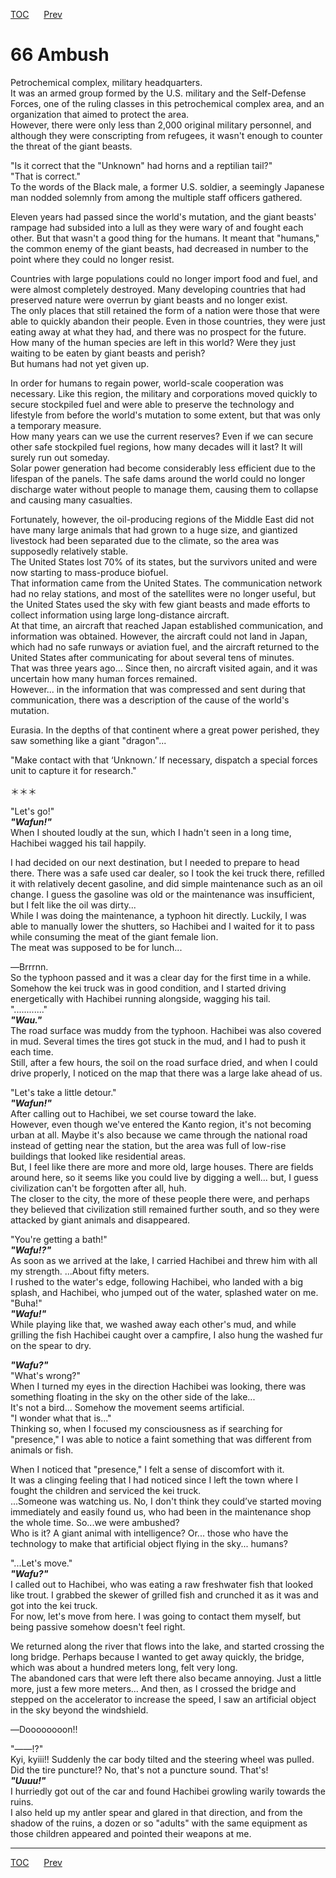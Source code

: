 [TOC](../readme.md)&nbsp;&nbsp;&nbsp;&nbsp;&nbsp;&nbsp;[Prev](section_0009.md)&nbsp;&nbsp;&nbsp;&nbsp;&nbsp;&nbsp;



# 66 Ambush

Petrochemical complex, military headquarters.  
It was an armed group formed by the U.S. military and the Self-Defense
Forces, one of the ruling classes in this petrochemical complex area,
and an organization that aimed to protect the area.  
However, there were only less than 2,000 original military personnel,
and although they were conscripting from refugees, it wasn't enough to
counter the threat of the giant beasts.  
  
"Is it correct that the "Unknown" had horns and a reptilian tail?"  
"That is correct."  
To the words of the Black male, a former U.S. soldier, a seemingly
Japanese man nodded solemnly from among the multiple staff officers
gathered.  
  
Eleven years had passed since the world's mutation, and the giant
beasts' rampage had subsided into a lull as they were wary of and fought
each other. But that wasn't a good thing for the humans. It meant that
"humans," the common enemy of the giant beasts, had decreased in number
to the point where they could no longer resist.  
  
Countries with large populations could no longer import food and fuel,
and were almost completely destroyed. Many developing countries that had
preserved nature were overrun by giant beasts and no longer exist.  
The only places that still retained the form of a nation were those that
were able to quickly abandon their people. Even in those countries, they
were just eating away at what they had, and there was no prospect for
the future.  
How many of the human species are left in this world? Were they just
waiting to be eaten by giant beasts and perish?  
But humans had not yet given up.  
  
In order for humans to regain power, world-scale cooperation was
necessary. Like this region, the military and corporations moved quickly
to secure stockpiled fuel and were able to preserve the technology and
lifestyle from before the world's mutation to some extent, but that was
only a temporary measure.  
How many years can we use the current reserves? Even if we can secure
other safe stockpiled fuel regions, how many decades will it last? It
will surely run out someday.  
Solar power generation had become considerably less efficient due to the
lifespan of the panels. The safe dams around the world could no longer
discharge water without people to manage them, causing them to collapse
and causing many casualties.  
  
Fortunately, however, the oil-producing regions of the Middle East did
not have many large animals that had grown to a huge size, and giantized
livestock had been separated due to the climate, so the area was
supposedly relatively stable.  
The United States lost 70% of its states, but the survivors united and
were now starting to mass-produce biofuel.  
That information came from the United States. The communication network
had no relay stations, and most of the satellites were no longer useful,
but the United States used the sky with few giant beasts and made
efforts to collect information using large long-distance aircraft.  
At that time, an aircraft that reached Japan established communication,
and information was obtained. However, the aircraft could not land in
Japan, which had no safe runways or aviation fuel, and the aircraft
returned to the United States after communicating for about several tens
of minutes.  
That was three years ago... Since then, no aircraft visited again, and
it was uncertain how many human forces remained.  
However... in the information that was compressed and sent during that
communication, there was a description of the cause of the world's
mutation.  
  
Eurasia. In the depths of that continent where a great power perished,
they saw something like a giant "dragon"...  
  
"Make contact with that ‘Unknown.’ If necessary, dispatch a special
forces unit to capture it for research."  
  
＊＊＊  
  
"Let's go!"  
***"Wafun!"***  
When I shouted loudly at the sun, which I hadn't seen in a long time,
Hachibei wagged his tail happily.  
  
I had decided on our next destination, but I needed to prepare to head
there. There was a safe used car dealer, so I took the kei truck there,
refilled it with relatively decent gasoline, and did simple maintenance
such as an oil change. I guess the gasoline was old or the maintenance
was insufficient, but I felt like the oil was dirty...  
While I was doing the maintenance, a typhoon hit directly. Luckily, I
was able to manually lower the shutters, so Hachibei and I waited for it
to pass while consuming the meat of the giant female lion.  
The meat was supposed to be for lunch...  
  
―Brrrnn.  
So the typhoon passed and it was a clear day for the first time in a
while.  
Somehow the kei truck was in good condition, and I started driving
energetically with Hachibei running alongside, wagging his tail.  
"............"  
***"Wau."***  
The road surface was muddy from the typhoon. Hachibei was also covered
in mud. Several times the tires got stuck in the mud, and I had to push
it each time.  
Still, after a few hours, the soil on the road surface dried, and when I
could drive properly, I noticed on the map that there was a large lake
ahead of us.  
  
"Let's take a little detour."  
***"Wafun!"***  
After calling out to Hachibei, we set course toward the lake.  
However, even though we've entered the Kanto region, it's not becoming
urban at all. Maybe it's also because we came through the national road
instead of getting near the station, but the area was full of low-rise
buildings that looked like residential areas.  
But, I feel like there are more and more old, large houses. There are
fields around here, so it seems like you could live by digging a well...
but, I guess civilization can't be forgotten after all, huh.  
The closer to the city, the more of these people there were, and perhaps
they believed that civilization still remained further south, and so
they were attacked by giant animals and disappeared.  
  
"You're getting a bath!"  
***"Wafu!?"***  
As soon as we arrived at the lake, I carried Hachibei and threw him with
all my strength. ...About fifty meters.  
I rushed to the water's edge, following Hachibei, who landed with a big
splash, and Hachibei, who jumped out of the water, splashed water on
me.  
"Buha!"  
***"Wafu!"***  
While playing like that, we washed away each other's mud, and while
grilling the fish Hachibei caught over a campfire, I also hung the
washed fur on the spear to dry.  
  
***"Wafu?"***  
"What's wrong?"  
When I turned my eyes in the direction Hachibei was looking, there was
something floating in the sky on the other side of the lake...  
It's not a bird... Somehow the movement seems artificial.  
"I wonder what that is..."  
Thinking so, when I focused my consciousness as if searching for
"presence," I was able to notice a faint something that was different
from animals or fish.  
  
When I noticed that "presence," I felt a sense of discomfort with it.  
It was a clinging feeling that I had noticed since I left the town where
I fought the children and serviced the kei truck.  
...Someone was watching us. No, I don't think they could’ve started
moving immediately and easily found us, who had been in the maintenance
shop the whole time. So...we were ambushed?  
Who is it? A giant animal with intelligence? Or... those who have the
technology to make that artificial object flying in the sky... humans?  
  
"...Let's move."  
***"Wafu?"***  
I called out to Hachibei, who was eating a raw freshwater fish that
looked like trout. I grabbed the skewer of grilled fish and crunched it
as it was and got into the kei truck.  
For now, let's move from here. I was going to contact them myself, but
being passive somehow doesn't feel right.  
  
We returned along the river that flows into the lake, and started
crossing the long bridge. Perhaps because I wanted to get away quickly,
the bridge, which was about a hundred meters long, felt very long.  
The abandoned cars that were left there also became annoying. Just a
little more, just a few more meters... And then, as I crossed the bridge
and stepped on the accelerator to increase the speed, I saw an
artificial object in the sky beyond the windshield.  
  
―Doooooooon!!  
  
"――!?"  
Kyi, kyiii!! Suddenly the car body tilted and the steering wheel was
pulled. Did the tire puncture!? No, that's not a puncture sound.
That's!  
***"Uuuu!"***  
I hurriedly got out of the car and found Hachibei growling warily
towards the ruins.  
I also held up my antler spear and glared in that direction, and from
the shadow of the ruins, a dozen or so "adults" with the same equipment
as those children appeared and pointed their weapons at me.  
  
  
  


---
[TOC](../readme.md)&nbsp;&nbsp;&nbsp;&nbsp;&nbsp;&nbsp;[Prev](section_0009.md)&nbsp;&nbsp;&nbsp;&nbsp;&nbsp;&nbsp;

